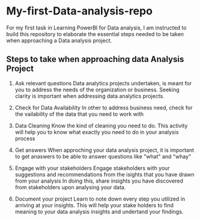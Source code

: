 # My-first-Data-analysis-repo
For my first task in Learning PowerBI for Data analysis, I am instructed to build this repository to elaborate the essential steps needed to be taken when approaching a Data analysis project.
## Steps to take when approaching data Analysis Project
1. Ask relevant questions
Data analytics projects undertaken, is meant for you to address the needs of the organization or business. Seeking clarity is important when addressing data analytics projects.
   
2. Check for Data Availability
In other to address business need, check for the vailability of the data that you need to work with

3. Data Cleaning
Know the kind of cleaning you need to do. This activity will help you to know what exactly you need to do in your analysis process

4. Get answers
When approching your data analysis project, it is important to get anaswers to be able to answer questions like "what" and "whay"

5. Engage with your stakeholders
Engage stakeholders with your suggestions and recommendations from the isights that you have drawn from your analysis
In doing this, share insights you have discovered from stakeholders upon analysing your data.

6. Document your project
Learn to note down every step you utilized in arriving at your insights. This will help your stake holders to find meaning to your data analysis insights and undertand your findings.
